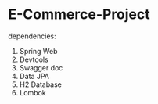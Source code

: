 # E-Commerce-Project

dependencies:

1) Spring Web
2) Devtools
3) Swagger doc
4) Data JPA
5) H2 Database
6) Lombok